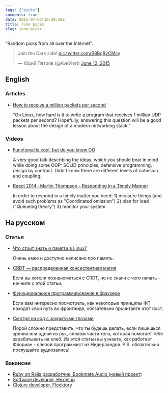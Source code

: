 ```yaml
---
tags: ["picks"]
comments: true
date: 2015-07-03T10:59:59Z
title: June picks
slug: june-picks
---
```


"Random picks from all over the Internet".

<!--more-->

<blockquote class="twitter-tweet" lang="en"><p lang="en" dir="ltr">Join the Dark side! <a href="http://t.co/B8BqRyCMcy">pic.twitter.com/B8BqRyCMcy</a></p>&mdash; Юрий Петров (@AveViort) <a href="https://twitter.com/AveViort/status/609269488681418752">June 12, 2015</a></blockquote>
<script async src="//platform.twitter.com/widgets.js" charset="utf-8"></script>

## English

### Articles

* [How to receive a million packets per second](https://blog.cloudflare.com/how-to-receive-a-million-packets/)

  "On Linux, how hard is it to write a program that receives 1 million UDP packets per second?
  Hopefully, answering this question will be a good lesson about the design of a modern networking stack."

### Videos

* [Functional is cool, but do you know OO](https://www.parleys.com/tutorial/51aa0172e4b01033a7e4b67a/)

  A very good talk describing the ideas, which you should bear in mind while
  doing some OOP: SOLID principles, defensive programming, design by contract.
  Didn't know there are different levels of cohesion and coupling.

* [React 2014 : Martin Thompson - Responding in a Timely Manner](https://www.youtube.com/watch?v=4dfk3ucthN8)

  In order to respond in a timely matter you need: 1) measure things (and avoid
  such problems as "Coordinated omission") 2) plan for load ("Queueing theory")
  3) monitor your system.

## На русском

### Статьи

* [Что стоит знать о памяти в Linux?](https://www.insight-it.ru/linux/2015/chto-stoit-znat-o-pamiati-v-linux/)

  Очень емко и доступно написано про память.

* [CRDT — распределенная консистентная магия](http://www.duct-tape-architect.ru/?p=982)

  Если вы хотели познакомиться с CRDT, но не знали с чего начать - начните с этой статьи.

* [Функциональное программирование в браузере](http://tonsky.me/talks/2015-codefest/)

  Если вам интересно посмотреть, как некоторые принципы ФП находят свой путь во
  фронтэнде, обязательно прочитайте этот пост.

* [Смотря на код с закрытыми глазами](http://habrahabr.ru/post/260463/)

  Порой сложно представить, что ты будешь делать, если лишишься зрения или одной
  из рук, словом части тела, которая помогает тебе зарабатывать на хлеб. Из
  этой статьи вы узнаете, как работает Флориан - слепой программист из
  Нидерландов. P.S. обязательно послушайте аудиозапись!

### Вакансии

* [Ruby on Rails разработчик, Bookmate Audio (новый проект)](http://dreamindustries.co/wanted/bmaudioror/)
* [Software developer, Hexlet.io](http://hexlet-source.com/hr/)
* [Clojure developer, Flocktory](https://twitter.com/prepor/status/613380382789079040)
